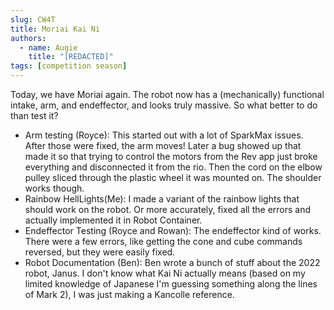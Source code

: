```yaml
---
slug: CW4T
title: Moriai Kai Ni
authors:
  - name: Augie
    title: "[REDACTED]"
tags: [competition season]
---
```

Today, we have Moriai again. The robot now has a (mechanically) functional intake, arm, and endeffector, and looks truly massive. So what better to do than test it?
* Arm testing (Royce): This started out with a lot of SparkMax issues. After those were fixed, the arm moves! Later a bug showed up that made it so that trying to control the motors from the Rev app just broke everything and disconnected it from the rio. Then the cord on the elbow pulley sliced through the plastic wheel it was mounted on. The shoulder works though.
* Rainbow HellLights(Me): I made a variant of the rainbow lights that should work on the robot. Or more accurately, fixed all the errors and actually implemented it in Robot Container.
* Endeffector Testing (Royce and Rowan): The endeffector kind of works. There were a few errors, like getting the cone and cube commands reversed, but they were easily fixed.
* Robot Documentation (Ben): Ben wrote a bunch of stuff about the 2022 robot, Janus.
I don't know what Kai Ni actually means (based on my limited knowledge of Japanese I'm guessing something along the lines of Mark 2), I was just making a Kancolle reference.